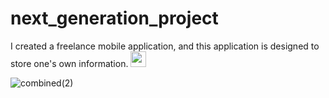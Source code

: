 # next_generation_project

I created a freelance mobile application, and this application is
designed to store one's own information.
<img src=![google-play](https://github.com/Rokobot/next_generation_project/assets/117278851/c6456779-fdfa-4da2-bf2f-fa3a18aa3644), width='25'>

![combined(2)](https://github.com/Rokobot/next_generation_project/assets/117278851/9a547683-17cc-4d9e-b3f3-4227a389bfdc)
